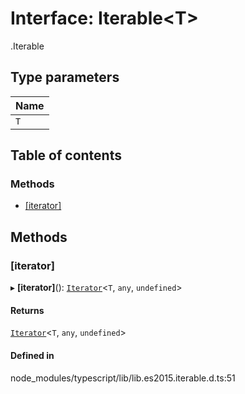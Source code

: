 # Interface: Iterable<T\>

[<internal>](../wiki/%3Cinternal%3E).Iterable

## Type parameters

| Name |
| :------ |
| `T` |

## Table of contents

### Methods

- [[iterator]](../wiki/%3Cinternal%3E.Iterable#%5Biterator%5D)

## Methods

### [iterator]

▸ **[iterator]**(): [`Iterator`](../wiki/%3Cinternal%3E.Iterator)<`T`, `any`, `undefined`\>

#### Returns

[`Iterator`](../wiki/%3Cinternal%3E.Iterator)<`T`, `any`, `undefined`\>

#### Defined in

node_modules/typescript/lib/lib.es2015.iterable.d.ts:51
